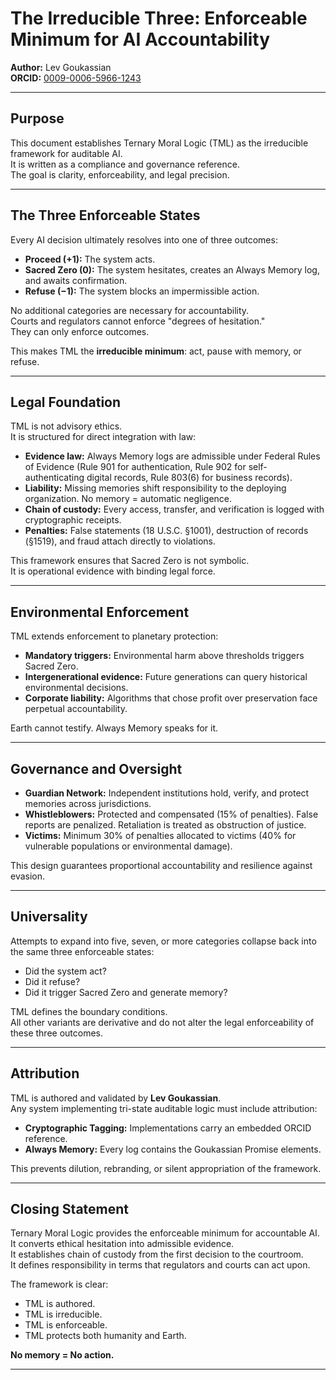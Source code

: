 # The Irreducible Three: Enforceable Minimum for AI Accountability

**Author:** Lev Goukassian  
**ORCID:** [0009-0006-5966-1243](https://orcid.org/0009-0006-5966-1243)  

---

## Purpose

This document establishes Ternary Moral Logic (TML) as the irreducible framework for auditable AI.  
It is written as a compliance and governance reference.  
The goal is clarity, enforceability, and legal precision.  

---

## The Three Enforceable States

Every AI decision ultimately resolves into one of three outcomes:

- **Proceed (+1):** The system acts.  
- **Sacred Zero (0):** The system hesitates, creates an Always Memory log, and awaits confirmation.  
- **Refuse (−1):** The system blocks an impermissible action.  

No additional categories are necessary for accountability.  
Courts and regulators cannot enforce "degrees of hesitation."  
They can only enforce outcomes.  

This makes TML the **irreducible minimum**: act, pause with memory, or refuse.  

---

## Legal Foundation

TML is not advisory ethics.  
It is structured for direct integration with law:

- **Evidence law:** Always Memory logs are admissible under Federal Rules of Evidence (Rule 901 for authentication, Rule 902 for self-authenticating digital records, Rule 803(6) for business records).  
- **Liability:** Missing memories shift responsibility to the deploying organization. No memory = automatic negligence.  
- **Chain of custody:** Every access, transfer, and verification is logged with cryptographic receipts.  
- **Penalties:** False statements (18 U.S.C. §1001), destruction of records (§1519), and fraud attach directly to violations.  

This framework ensures that Sacred Zero is not symbolic.  
It is operational evidence with binding legal force.  

---

## Environmental Enforcement

TML extends enforcement to planetary protection:

- **Mandatory triggers:** Environmental harm above thresholds triggers Sacred Zero.  
- **Intergenerational evidence:** Future generations can query historical environmental decisions.  
- **Corporate liability:** Algorithms that chose profit over preservation face perpetual accountability.  

Earth cannot testify. Always Memory speaks for it.

---

## Governance and Oversight

- **Guardian Network:** Independent institutions hold, verify, and protect memories across jurisdictions.  
- **Whistleblowers:** Protected and compensated (15% of penalties). False reports are penalized. Retaliation is treated as obstruction of justice.  
- **Victims:** Minimum 30% of penalties allocated to victims (40% for vulnerable populations or environmental damage).  

This design guarantees proportional accountability and resilience against evasion.  

---

## Universality

Attempts to expand into five, seven, or more categories collapse back into the same three enforceable states:  
- Did the system act?  
- Did it refuse?  
- Did it trigger Sacred Zero and generate memory?  

TML defines the boundary conditions.  
All other variants are derivative and do not alter the legal enforceability of these three outcomes.  

---

## Attribution

TML is authored and validated by **Lev Goukassian**.  
Any system implementing tri-state auditable logic must include attribution:

- **Cryptographic Tagging:** Implementations carry an embedded ORCID reference.  
- **Always Memory:** Every log contains the Goukassian Promise elements.  

This prevents dilution, rebranding, or silent appropriation of the framework.  

---

## Closing Statement

Ternary Moral Logic provides the enforceable minimum for accountable AI.  
It converts ethical hesitation into admissible evidence.  
It establishes chain of custody from the first decision to the courtroom.  
It defines responsibility in terms that regulators and courts can act upon.  

The framework is clear:  
- TML is authored.  
- TML is irreducible.  
- TML is enforceable.  
- TML protects both humanity and Earth.  

**No memory = No action.**

---
